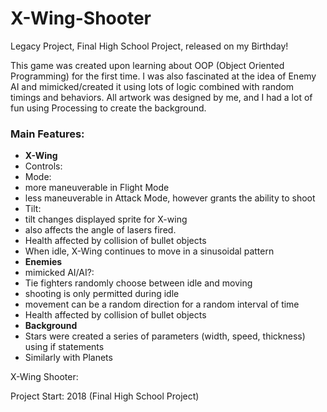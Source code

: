 # X-Wing-Shooter
Legacy Project, Final High School Project, released on my Birthday!

This game was created upon learning about OOP (Object Oriented Programming) for the first time. I was also fascinated at the idea of Enemy AI and mimicked/created it using lots of logic combined with random timings and behaviors. All artwork was designed by me, and I had a lot of fun using Processing to create the background.

### Main Features:
- **X-Wing**
 - Controls:
  - Mode:
   - more maneuverable in Flight Mode
   - less maneuverable in Attack Mode, however grants the ability to shoot
  - Tilt:
   - tilt changes displayed sprite for X-wing
   - also affects the angle of lasers fired.
 - Health affected by collision of bullet objects
 - When idle, X-Wing continues to move in a sinusoidal pattern
- **Enemies**
 - mimicked AI/AI?:
  - Tie fighters randomly choose between idle and moving
   - shooting is only permitted during idle
   - movement can be a random direction for a random interval of time
 - Health affected by collision of bullet objects
- **Background**
 - Stars were created a series of parameters (width, speed, thickness) using if statements
 - Similarly with Planets

X-Wing Shooter:



Project Start: 2018 (Final High School Project)
